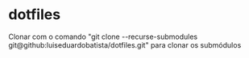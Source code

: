 # dotfiles

Clonar com o comando "git clone --recurse-submodules git@github:luiseduardobatista/dotfiles.git" para clonar os submódulos
